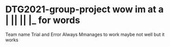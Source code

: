 # DTG2021-group-project wow im at a | || || |_ for words
Team name
Trial and
Error
Always
Mmanages to work maybe not well but it works
